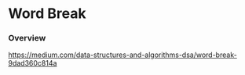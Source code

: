 # Word Break

### Overview

https://medium.com/data-structures-and-algorithms-dsa/word-break-9dad360c814a
